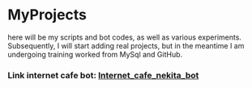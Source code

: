 # MyProjects
here will be my scripts and bot codes, as well as various experiments.
Subsequently, I will start adding real projects, but in the meantime I am undergoing training worked from MySql and GitHub.

### Link internet cafe bot: [Internet_cafe_nekita_bot](http://t.me/Internet_cafe_nekita_bot)

